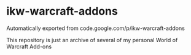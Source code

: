 # ikw-warcraft-addons
Automatically exported from code.google.com/p/ikw-warcraft-addons

This repository is just an archive of several of my personal World of Warcraft Add-ons
